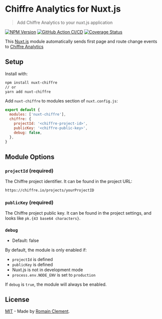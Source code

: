 # Chiffre Analytics for Nuxt.js

> Add Chiffre Analytics to your nuxt.js application

[![NPM Version](https://img.shields.io/npm/v/nuxt-chiffre)](https://www.npmjs.com/package/nuxt-chiffre)
[![GitHub Action CI/CD](https://github.com/chiffre-io/nuxt-chiffre/workflows/nuxt-chiffre%20CI/CD/badge.svg)](https://github.com/chiffre-io/nuxt-chiffre/actions?query=workflow%3A%22nuxt-chiffre+CI%2FCD%22)
[![Coverage Status](https://img.shields.io/codecov/c/github/chiffre-io/nuxt-chiffre)](https://codecov.io/gh/chiffre-io/nuxt-chiffre)

This [Nuxt.js] module automatically sends first page and route change events to [Chiffre Analytics]

## Setup

Install with:

```bash
npm install nuxt-chiffre
// or
yarn add nuxt-chiffre
```

Add `nuxt-chiffre` to modules section of `nuxt.config.js`:

```js
export default {
  modules: ['nuxt-chiffre'],
  chiffre: {
    projectId: '<chiffre-project-id>',
    publicKey: '<chiffre-public-key>',
    debug: false,
  },
}
```

## Module Options

### `projectId` (required)

The Chiffre project identifier. It can be found in the project URL:

```
https://chiffre.io/projects/yourProjectID
```

### `publicKey` (required)

The Chiffre project public key. It can be found in the project settings, and
looks like `pk.{43 base64 characters}`.

### `debug`

- Default: false

By default, the module is only enabled if:

- `projectId` is defined
- `publicKey` is defined
- Nuxt.js is not in development mode
- `process.env.NODE_ENV` is set to `production`

If `debug` is `true`, the module will always be enabled.

## License

[MIT] - Made by [Romain Clement](https://romain-clement.net).

[nuxt.js]: https://nuxtjs.org
[chiffre analytics]: https://chiffre.io
[mit]: https://github.com/chiffre-io/nuxt-chiffre/blob/master/LICENSE
[romain clement]: https://romain-clement.net
